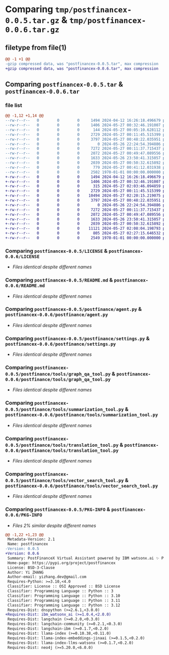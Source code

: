 # Comparing `tmp/postfinancex-0.0.5.tar.gz` & `tmp/postfinancex-0.0.6.tar.gz`

## filetype from file(1)

```diff
@@ -1 +1 @@
-gzip compressed data, was "postfinancex-0.0.5.tar", max compression
+gzip compressed data, was "postfinancex-0.0.6.tar", max compression
```

## Comparing `postfinancex-0.0.5.tar` & `postfinancex-0.0.6.tar`

### file list

```diff
@@ -1,12 +1,14 @@
--rw-r--r--   0        0        0     1494 2024-04-12 16:26:18.496679 postfinancex-0.0.5/LICENSE
--rw-r--r--   0        0        0     1406 2024-05-27 00:32:46.191007 postfinancex-0.0.5/README.md
--rw-r--r--   0        0        0      144 2024-05-27 00:05:10.628112 postfinancex-0.0.5/postfinance/__init__.py
--rw-r--r--   0        0        0     2729 2024-05-27 00:11:45.515399 postfinancex-0.0.5/postfinance/agent.py
--rw-r--r--   0        0        0     3797 2024-05-27 00:48:22.035951 postfinancex-0.0.5/postfinance/settings.py
--rw-r--r--   0        0        0        0 2024-05-26 22:24:54.394886 postfinancex-0.0.5/postfinance/tools/__init__.py
--rw-r--r--   0        0        0     7272 2024-05-27 00:11:37.715437 postfinancex-0.0.5/postfinance/tools/graph_qa_tool.py
--rw-r--r--   0        0        0     2072 2024-05-27 00:49:47.089556 postfinancex-0.0.5/postfinance/tools/summarization_tool.py
--rw-r--r--   0        0        0     1633 2024-05-26 23:50:41.315057 postfinancex-0.0.5/postfinance/tools/translation_tool.py
--rw-r--r--   0        0        0     2039 2024-05-27 00:50:32.615892 postfinancex-0.0.5/postfinance/tools/vector_search_tool.py
--rw-r--r--   0        0        0      779 2024-05-27 00:41:12.031938 postfinancex-0.0.5/pyproject.toml
--rw-r--r--   0        0        0     2502 1970-01-01 00:00:00.000000 postfinancex-0.0.5/PKG-INFO
+-rw-r--r--   0        0        0     1494 2024-04-12 16:26:18.496679 postfinancex-0.0.6/LICENSE
+-rw-r--r--   0        0        0     1406 2024-05-27 00:32:46.191007 postfinancex-0.0.6/README.md
+-rw-r--r--   0        0        0      315 2024-05-27 02:03:46.094859 postfinancex-0.0.6/postfinance/__init__.py
+-rw-r--r--   0        0        0     2729 2024-05-27 00:11:45.515399 postfinancex-0.0.6/postfinance/agent.py
+-rw-r--r--   0        0        0    10494 2024-05-27 02:20:15.219075 postfinancex-0.0.6/postfinance/annotate.py
+-rw-r--r--   0        0        0     3797 2024-05-27 00:48:22.035951 postfinancex-0.0.6/postfinance/settings.py
+-rw-r--r--   0        0        0        0 2024-05-26 22:24:54.394886 postfinancex-0.0.6/postfinance/tools/__init__.py
+-rw-r--r--   0        0        0     7272 2024-05-27 00:11:37.715437 postfinancex-0.0.6/postfinance/tools/graph_qa_tool.py
+-rw-r--r--   0        0        0     2072 2024-05-27 00:49:47.089556 postfinancex-0.0.6/postfinance/tools/summarization_tool.py
+-rw-r--r--   0        0        0     1633 2024-05-26 23:50:41.315057 postfinancex-0.0.6/postfinance/tools/translation_tool.py
+-rw-r--r--   0        0        0     2039 2024-05-27 00:50:32.615892 postfinancex-0.0.6/postfinance/tools/vector_search_tool.py
+-rw-r--r--   0        0        0    11121 2024-05-27 02:08:04.198793 postfinancex-0.0.6/postfinance/translate.py
+-rw-r--r--   0        0        0      805 2024-05-27 02:27:15.646532 postfinancex-0.0.6/pyproject.toml
+-rw-r--r--   0        0        0     2549 1970-01-01 00:00:00.000000 postfinancex-0.0.6/PKG-INFO
```

### Comparing `postfinancex-0.0.5/LICENSE` & `postfinancex-0.0.6/LICENSE`

 * *Files identical despite different names*

### Comparing `postfinancex-0.0.5/README.md` & `postfinancex-0.0.6/README.md`

 * *Files identical despite different names*

### Comparing `postfinancex-0.0.5/postfinance/agent.py` & `postfinancex-0.0.6/postfinance/agent.py`

 * *Files identical despite different names*

### Comparing `postfinancex-0.0.5/postfinance/settings.py` & `postfinancex-0.0.6/postfinance/settings.py`

 * *Files identical despite different names*

### Comparing `postfinancex-0.0.5/postfinance/tools/graph_qa_tool.py` & `postfinancex-0.0.6/postfinance/tools/graph_qa_tool.py`

 * *Files identical despite different names*

### Comparing `postfinancex-0.0.5/postfinance/tools/summarization_tool.py` & `postfinancex-0.0.6/postfinance/tools/summarization_tool.py`

 * *Files identical despite different names*

### Comparing `postfinancex-0.0.5/postfinance/tools/translation_tool.py` & `postfinancex-0.0.6/postfinance/tools/translation_tool.py`

 * *Files identical despite different names*

### Comparing `postfinancex-0.0.5/postfinance/tools/vector_search_tool.py` & `postfinancex-0.0.6/postfinance/tools/vector_search_tool.py`

 * *Files identical despite different names*

### Comparing `postfinancex-0.0.5/PKG-INFO` & `postfinancex-0.0.6/PKG-INFO`

 * *Files 2% similar despite different names*

```diff
@@ -1,22 +1,23 @@
 Metadata-Version: 2.1
 Name: postfinancex
-Version: 0.0.5
+Version: 0.0.6
 Summary: PostFinanceX Virtual Assistant powered by IBM watsonx.ai ✨ PostFinance X IBM watsonx.ai
 Home-page: https://pypi.org/project/postfinancex
 License: BSD-3-Clause
 Author: Yi ZHANG
 Author-email: yizhang.dev@gmail.com
 Requires-Python: >=3.10,<4.0
 Classifier: License :: OSI Approved :: BSD License
 Classifier: Programming Language :: Python :: 3
 Classifier: Programming Language :: Python :: 3.10
 Classifier: Programming Language :: Python :: 3.11
 Classifier: Programming Language :: Python :: 3.12
 Requires-Dist: dnspython (>=2.6.1,<3.0.0)
+Requires-Dist: ibm_watsonx_ai (>=1.0.4,<2.0.0)
 Requires-Dist: langchain (>=0.2.0,<0.3.0)
 Requires-Dist: langchain-community (>=0.2.1,<0.3.0)
 Requires-Dist: langchain-ibm (>=0.1.7,<0.2.0)
 Requires-Dist: llama-index (>=0.10.38,<0.11.0)
 Requires-Dist: llama-index-embeddings-jinaai (>=0.1.5,<0.2.0)
 Requires-Dist: llama-index-llms-watsonx (>=0.1.7,<0.2.0)
 Requires-Dist: neo4j (>=5.20.0,<6.0.0)
```

